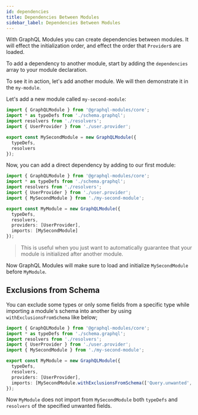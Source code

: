 ```yaml
---
id: dependencies
title: Dependencies Between Modules
sidebar_label: Dependencies Between Modules
---
```


With GraphQL Modules you can create dependencies between modules.
It will effect the initialization order, and effect the order that `Provider`s are loaded.

To add a dependency to another module, start by adding the `dependencies` array to your module declaration.

To see it in action, let's add another module. We will then demonstrate it in the `my-module`.

Let's add a new module called `my-second-module`:

```typescript
import { GraphQLModule } from '@graphql-modules/core';
import * as typeDefs from './schema.graphql';
import resolvers from './resolvers';
import { UserProvider } from './user.provider';

export const MySecondModule = new GraphQLModule({
  typeDefs,
  resolvers
});
```

Now, you can add a direct dependency by adding to our first module:

```typescript
import { GraphQLModule } from '@graphql-modules/core';
import * as typeDefs from './schema.graphql';
import resolvers from './resolvers';
import { UserProvider } from './user.provider';
import { MySecondModule } from './my-second-module';

export const MyModule = new GraphQLModule({
  typeDefs,
  resolvers,
  providers: [UserProvider],
  imports: [MySecondModule]
});
```

> This is useful when you just want to automatically guarantee that your module is initialized after another module.

Now GraphQL Modules will make sure to load and initialize `MySecondModule` before `MyModule`.

## Exclusions from Schema

You can exclude some types or only some fields from a specific type while importing a module's schema into another by using `withExclusionsFromSchema` like below;

```typescript
import { GraphQLModule } from '@graphql-modules/core';
import * as typeDefs from './schema.graphql';
import resolvers from './resolvers';
import { UserProvider } from './user.provider';
import { MySecondModule } from './my-second-module';

export const MyModule = new GraphQLModule({
  typeDefs,
  resolvers,
  providers: [UserProvider],
  imports: [MySecondModule.withExclusionsFromSchema(['Query.unwanted', 'Unwanted.*'])]
});
```

Now `MyModule` does not import from `MySecondModule` both `typeDefs` and `resolvers` of the specified unwanted fields.
